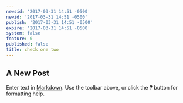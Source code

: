 ```yaml
---
newsid: '2017-03-31 14:51 -0500'
newid: '2017-03-31 14:51 -0500'
publish: '2017-03-31 14:51 -0500'
expire: '2017-03-31 14:51 -0500'
system: false
feature: 0
published: false
title: check one two
---
```

## A New Post

Enter text in [Markdown](http://daringfireball.net/projects/markdown/). Use the toolbar above, or click the **?** button for formatting help.
